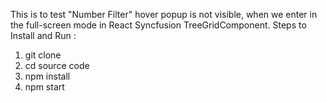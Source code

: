 This is to test "Number Filter" hover popup is not visible, when we enter in the full-screen mode in React Syncfusion TreeGridComponent.
Steps to Install and Run :

1. git clone
2. cd source code
3. npm install
4. npm start
